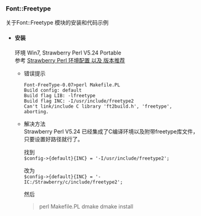 ### Font::Freetype  
关于Font::Freetype 模块的安装和代码示例  

* #### 安装
  环境 Win7, Strawberry Perl V5.24 Portable  
  参考 [Strawberry Perl 环境配置 以及 版本推荐](http://code-by.org/viewtopic.php?f=17&t=272)  

  * 错误提示  
    ```
    Font-FreeType-0.07>perl Makefile.PL
    Build config: default
    Build flag LIB: -lfreetype
    Build flag INC: -I/usr/include/freetype2
    Can't link/include C library 'ft2build.h', 'freetype', aborting.
    ```
  
  * 解决方法  
    Strawberry Perl V5.24 已经集成了C编译环境以及附带freetype库文件，只要设置好路径就行了。

    找到  
    `$config->{default}{INC} = '-I/usr/include/freetype2';`  

    改为    
    `$config->{default}{INC} = '-IC:/Strawberry/c/include/freetype2';`
  
    然后
    > perl Makefile.PL
    > dmake
    > dmake install


